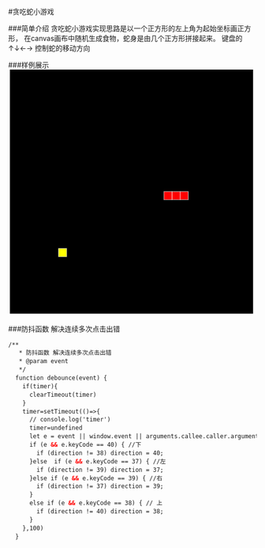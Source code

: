 #贪吃蛇小游戏

###简单介绍
贪吃蛇小游戏实现思路是以一个正方形的左上角为起始坐标画正方形，
在canvas画布中随机生成食物，蛇身是由几个正方形拼接起来。
键盘的 ↑↓←→ 控制蛇的移动方向

###样例展示
![](./img/demo.png) 

###防抖函数 解决连续多次点击出错
```html
/**
   * 防抖函数 解决连续多次点击出错
   * @param event
   */
  function debounce(event) {
    if(timer){
      clearTimeout(timer)
    }
    timer=setTimeout(()=>{
      // console.log('timer')
      timer=undefined
      let e = event || window.event || arguments.callee.caller.arguments[0];
      if (e && e.keyCode == 40) { //下
        if (direction != 38) direction = 40;
      }else  if (e && e.keyCode == 37) { //左
        if (direction != 39) direction = 37;
      }else if (e && e.keyCode == 39) { //右
        if (direction != 37) direction = 39;
      }
      else if (e && e.keyCode == 38) { // 上
        if (direction != 40) direction = 38;
      }
    },100)
  }
```
